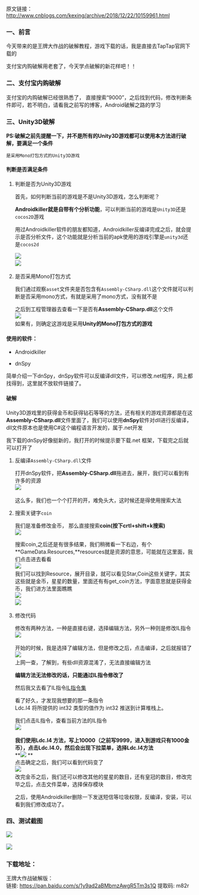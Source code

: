 原文链接：http://www.cnblogs.com/kexing/archive/2018/12/22/10159961.html
### 一、前言  
今天带来的是王牌大作战的破解教程，游戏下载的话，我是直接去TapTap官网下载的 

支付宝内购破解用老套了，今天学点破解的新花样吧！！

### 二、支付宝内购破解  
支付宝的内购破解已经很熟悉了， 直接搜索“9000”，之后找到代码，修改判断条件即可，若不明白，请看我之前写的博客，Android破解之路的学习
  
### 三、Unity3D破解

**PS:破解之前先提醒一下，并不是所有的Unity3D游戏都可以使用本方法进行破解，要满足一个条件**

`是采用Mono打包方式的Unity3D游戏`

#### 判断是否满足条件

1. 判断是否为Unity3D游戏

	首先，如何判断当前的游戏是不是Unity3D游戏，怎么判断呢？
	
	**Androidkiller就是自带有个分析功能**，可以判断当前的游戏是`Unity3D`还是`cocos2D`游戏  
	
	用过Androidkiller软件的朋友都知道，Androidkiller反编译完成之后，就会提示是否分析文件，这个功能就是分析当前的apk使用的游戏引擎是`unity3d`还是`cocos2d`
	
	![](https://attach.52pojie.cn/forum/201812/13/122539kilcnfinwn66ehmm.png)   
	![](https://attach.52pojie.cn/forum/201812/13/122830ikcxyz5zexktzrw5.png)  
	
2. 是否采用Mono打包方式

	我们通过观察`asset`文件夹是否包含有`Assembly-CSharp.dll`这个文件就可以判断是否采用mono方式，有就是采用了mono方式，没有就不是
	
	之后到工程管理器去查看一下是否有**Assembly-CSharp.dll**这个文件  
	![](https://attach.52pojie.cn/forum/201812/13/123015e7t76p9tnrp7rrj2.png)   
	如果有，则确定这游戏是采用**Unity的Mono打包方式的游戏**  
	  
	
#### 使用的软件：

- Androidkiller

- dnSpy

简单介绍一下dnSpy，dnSpy软件可以反编译dll文件，可以修改.net程序，网上都找得到，这里就不放软件链接了。

#### 破解

Unity3D游戏里的获得金币和获得钻石等等的方法，还有相关的游戏资源都是在这**Assembly-CSharp.dll**文件里面了，我们可以使用**dnSpy**软件对dll进行反编译，dll文件原本也是使用C#这个编程语言开发的，属于.net开发  

我下载的dnSpy好像挺新的，我打开的时候提示要下载.net 框架，下载完之后就可以打开了  

1. 反编译`Assembly-CSharp.dll`文件

	打开dnSpy软件，把**Assembly-CSharp.dll**拖进去，展开，我们可以看到有许多的资源  
	![](https://attach.52pojie.cn/forum/201812/13/123957cbfxxlhxl3fh35kd.png)   
  
	这么多，我们也一个个打开的开，难免头大，这时候还是得使用搜索大法  
 
2. 搜索关键字`coin` 

	我们是准备修改金币， 那么直接搜索**coin(按下crtl+shift+k搜索)**  
	![](https://attach.52pojie.cn/forum/201812/13/124106ngaag1znfngdfaag.png)
	
	搜索coin,之后还是有很多结果，我们稍微看一下右边，有个**GameData.Resources,**resources就是资源的意思，可能就在这里面，我们点击进去看看  
	![](https://attach.52pojie.cn/forum/201812/13/124419vq2zccd20ozdiiqk.png)   
	我们可以找到Resource，展开目录，就可以看见Star,Coin这些关键字，其实这些就是金币，星星的数量，里面还有有get_coin方法，字面意思就是获得金币，我们进方法里面瞧瞧  
	![](https://attach.52pojie.cn/forum/201812/13/124604ep9zspjmrjj6j2eq.png)   
	![](https://attach.52pojie.cn/forum/201812/13/124909zm4fmicffkhu84lf.png)   
3. 修改代码  
	
	修改有两种方法，一种是直接右键，选择编辑方法，另外一种则是修改IL指令  
	![](https://attach.52pojie.cn/forum/201812/13/125029hel5ezi99844umux.png)   
  
	开始的时候，我是选择了编辑方法，但是修改之后，点击编译，之后就报错了  
	![](https://attach.52pojie.cn/forum/201812/13/125211fhjthchdplcyhcy0.png)   
	上网一查，了解到，有些dll资源混淆了，无法直接编辑方法
	
	**编辑方法无法修改的话，只能通过IL指令修改了**  
	  
	然后我又去看了IL指令[IL指令集](https://www.52pojie.cn/thread-253232-1-1.html)  
  
	看了好久，才发现我想要的那一条指令  
	Ldc.I4 将所提供的 int32 类型的值作为 int32 推送到计算堆栈上。  
	  
	我们点击IL指令，查看当前方法的IL指令  
	![](https://attach.52pojie.cn/forum/201812/13/125648iddil3qax9z59233.png)   
	  
	**我们使用Ldc.I4 方法，写上10000（之前写9999，进入到游戏只有1000金币），点击Ldc.I4.0，然后会出现下拉菜单，选择Ldc.I4方法**  
	**![](https://attach.52pojie.cn/forum/201812/13/125809hfpgpa0lr6rs0gdl.png) **  
	点击确定之后，我们可以看到代码变了  
	![](https://attach.52pojie.cn/forum/201812/13/130022to2l4xac1lo4oxol.png)   
	改完金币之后，我们还可以修改其他的星星的数目，还有皇冠的数目，修改完毕之后，点击文件菜单，选择保存模块  
	  
	之后，使用Androidkiller删除一下发送短信等垃圾权限，反编译，安装，可以看到我们修改成功了。  
  
### 四、测试截图  
![](https://attach.52pojie.cn/forum/201812/13/130703doi2jianpfwp742p.png)   
  
![](https://attach.52pojie.cn/forum/201812/13/130716h82sgbp1wp2fzgiu.png)   
 
### 下载地址：  
王牌大作战破解版：  
链接: https://pan.baidu.com/s/1y9ad2aBMbmzAwgR5Tm3s1Q 提取码: m82r